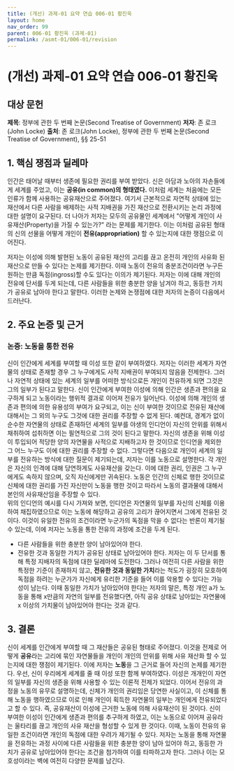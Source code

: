 ```yaml
---
title: (개선) 과제-01 요약 연습 006-01 황진욱
layout: home
nav_order: 99
parent: 006-01 황진욱 (과제-01)
permalink: /asmt-01/006-01/revision
---
```


# (개선) 과제-01 요약 연습 006-01 황진욱 


## 대상 문헌
**제목**: 정부에 관한 두 번째 논문(Second Treatise of Government)
**저자**: 존 로크(John Locke)
**출처**: 존 로크(John Locke), 정부에 관한 두 번째 논문(Second Treatise of Government), §§ 25-51

## 1. 핵심 쟁점과 딜레마  
인간은 태어날 때부터 생존에 필요한 권리를 부여 받았다.  신은 아담과 노아의 자손들에게 세계를 주었고, 이는 **공유(in common)의 형태였다.** 이처럼 세계는 처음에는 모든 인류가 함께 사용하는 공유재산으로 주어졌다. 여기서 근본적으로 자연적 상태에 있는 재산에서 다른 사람을 배제하는 사적 지배권을 가진 재산으로 전환시키는 논리 과정에 대한 설명이 요구된다. 더 나아가 저자는 모두의 공유물인 세계에서 "어떻게 개인이 사유재산(Property)을 가질 수 있는가?" 라는 문제를 제기한다.  이는 이처럼 공유된 형태의 신의 선물을 어떻게 개인이 **전유(appropriation)** 할 수 있는지에 대한 쟁점으로 이어진다. 

저자는  이성에 의해 발현된 노동이 공유된 재산의 고리를 끊고 온전히 개인의 사유화 된 재산으로 만들 수 있다는 논제를 제기한다. 이때 노동이 전유의 충분조건이라면 누구든 원하는 만큼 독점(ingross)할 수도 있다는 이의가 제기된다.  저자는 이에 대해 개인의 전유에 단서를 두게 되는데, 다른 사람들을 위한 충분한 양을 남겨야 하고, 동등한 가치가 공유로 남아야 한다고 말한다. 이러한 논제와 논쟁점에 대한 저자의 논증이 다음에서 드러난다.

## 2. 주요 논증 및 근거  

### 논증: 노동을 통한 전유   
신이 인간에게 세계를 부여할 때 이성 또한 같이 부여하였다. 저자는 이러한 세계가 자연물의 상태로 존재할 경우 그 누구에게도 사적 지배권이 부여되지 않음을 전제한다. 그러나 자연적 상태에 있는 세계의 일부를 어떠한 방식으로든 개인이 전유하게 되면 그것은 그의 일부가 된다고 말한다. 신이 인간에게 부여한 이성에 의해 인간은 생존과 편의을 요구하게 되고 노동이라는  행위적 결과로 이어져 전유가 일어난다. 이성에 의해 개인의 생존과 편의에 의한 유용성의 부여가 요구되고, 이는 신이 부여한 것이므로 전유된 재산에 대해서는 그 외의 누구도 그것에 대한 권리를 주장할 수 없게 된다.
예컨대, 경계가 없이 순수한 자연물의 상태로 존재하던 세계의 일부를 야생의 인디언이 자신의 안위를 위해서 채취하여 섭취하면 이는 필연적으로 그의 것이 된다고 말한다. 자신의 생존을 위해 이성이 투입되어 적당한 양의 자연물을 사적으로 지배하고자 한 것이므로 인디언을 제외한 그 어느 누구도 이에 대한 권리를 주장할 수 없다.
그렇다면 다음으로  개인이 세계의 일부를 전유하는 방식에 대한 질문이 제기되는데, 저자는 이를 노동으로 설명한다. 각 개인은 자신의 인격에 대해 당연하게도 사유재산을 갖는다. 이에 대한 권리, 인권은 그 누구에게도 속하지 않으며, 오직 자신에게만 귀속된다. 노동은 인간의 신체로 행한 것이므로 신체에 대한 권리를 가진 자신만이 노동을 행한 것이고 따라서 노동의 결과물에 대해서 본인의 사유재산임을 주장할 수 있다.   
위의 인디언의 예시를 다시 가져와 보면, 인디언은 자연물의 일부를 자신의 신체를 이용하여 채집하였으므로 이는 노동에 해당하고 공유의 고리가 끊어지면서 그에게 전유된 것이다.
이것이 유일한 전유의 조건이라면 누군가의 독점을 막을 수 없다는 반론이 제기될 수 있는데, 이에 저자는 노동을 통한 전유의 과정에 조건을 두게 된다. 
- 다른 사람들을 위한 충분한 양이 남아있어야 한다.
- 전유한 것과 동일한 가치가 공유된 상태로 남아있어야 한다. 
저자는 이 두 단서를 통해 특정 지배자의 독점에 대한 딜레마에 도전한다. 그러나 여전히 다른 사람을 위한 특정한 기준이 존재하지 않고, **전유한 것과 동일한 가치**라는 척도가 굉장히 모호하여 독점을 하려는 누군가가 자신에게 유리한 기준을 들어 이를 악용할 수 있다는 가능성이 남는다. 이때 동일한 가치가 남아있어야 한다는 저자의 말은, 특정 개인 a가 노동을 통해 x만큼의 자연의 일부를 전유했다면, 아직 공유 상태로 남아있는 자연물에 x 이상의 가치물이 남아있어야 한다는 것과 같다.

## 3. 결론  
신이 세계를 인간에게 부여할 때 그 재산들은 공유된 형태로 주어졌다. 이것을 전제로 어떻게 **공유**라는 고리에 묶인 자연물들을 개인이 개인의 안위를 위해 사유 재산화 할 수 있는지에 대한 쟁점이 제기된다. 이에 저자는 **노동**을 그 근거로 들어 자신의 논제를 제기한다. 
우선, 신이 우리에게 세계를 줄 때 이성 또한 함께 부여하였다. 이성은 개개인이 자연의 일부를 자신의 생존을 위해 사용할 수 있는 이론적 전제가 되었다. 이어서 전유의 과정을 노동의 유무로 설명하는데, 신체가 개인의 권리임은 당연한 사실이고, 이 신체를 통해 노동을 행하였으므로 이로 인해 개인이 획득한 자연물의 일부는 개인에게 전유되었다고 할 수 있다. 즉, 공유재산이 이성에 근거한 노동에 의해 사유재산이 된 것이다. 신이 부여한 이성이 인간에게 생존과 편의를 추구하게 하였고, 이는 노동으로 이어져 공유라는 울타리를 끊고 개인의 사유 재산을 형성할 수 있게 한 것이다.
이때, 노동이 전유의 유일한 조건이라면 개인의 독점에 대한 우려가 제기될 수 있다. 저자는 노동을 통해 자연물을 전유하는 과정 사이에 다른 사람들을 위한 충분한 양이 남아 있어야 하고, 동등한 가치가 공유로 남아있어야 한다는 조건을 첨가하여 이를 타파하고자 한다. 그러나 이는 모호성이라는 벽에 여전히 다양한 문제를 남긴다.